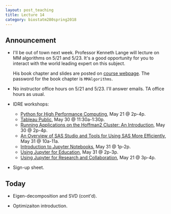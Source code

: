 ```yaml
---
layout: post_teaching
title: Lecture 14
category: biostatm280spring2018
---
```


## Announcement

* I'll be out of town next week. Professor Kenneth Lange will lecture on MM algorithms on 5/21 and 5/23. It's a good opportunity for you to interact with the world leading expert on this subject.

	His book chapter and slides are posted on [course webpage](http://hua-zhou.github.io/teaching/biostatm280-2018spring/schedule.html). The password for the book chapter is `MMAlgorithms`.

* No instructor office hours on 5/21 and 5/23. I'll answer emails. TA office hours as usual.  

* IDRE workshops: 

	* [Python for High Performance Computing](https://idre.ucla.edu/calendar-event/python-for-high-performance-computing-spring-2018), May 21 @ 2p-4p. 
	* [Tableau Public](https://idre.ucla.edu/calendar-event/tableau-public), May 30 @ 11:30a-1:30p. 
	* [Running Applications on the Hoffman2 Cluster: An Introduction](https://idre.ucla.edu/calendar-event/running-applications-on-the-hoffman2-cluster-an-introduction), May 30 @ 2p-4p.  
	* [An Overview of SAS Studio and Tools for Using SAS More Efficiently](https://idre.ucla.edu/calendar-event/an-overview-of-sas-studio-and-tools-for-using-sas-more-efficiently), May 31 @ 10a-11a.  
	* [Introduction to Jupyter Notebooks](https://idre.ucla.edu/calendar-event/introduction-to-jupyter-notebooks), May 31 @ 1p-2p.
	* [Using Jupyter for Education](https://idre.ucla.edu/calendar-event/using-jupyter-for-education), May 31 @ 2p-3p. 
	* [Using Jupyter for Research and Collaboration](https://idre.ucla.edu/calendar-event/using-jupyter-for-research-and-collaboration), May 21 @ 3p-4p. 

* Sign-up sheet.  

## Today

* Eigen-decomposition and SVD (cont'd).

* Optimizaiton introduction.

